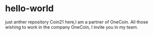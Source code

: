 # hello-world
just anther repository
Coin21 here,I am a partner of OneCoin.
All those wishing to work in the company OneCoin, I invite you in my team.
